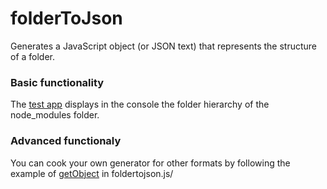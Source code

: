 # folderToJson

Generates a JavaScript object (or JSON text) that represents the structure of a folder.

### Basic functionality

The <a href="https://github.com/scripting/folderToJson/tree/main/test">test app</a> displays in the console the folder hierarchy of the node_modules folder. 

### Advanced functionaly

You can cook your own generator for other formats by following the example of <a href="https://github.com/scripting/folderToJson/blob/93dc1daf715777a8c003ac1ee608baf074ca227a/foldertojson.js#L68">getObject</a> in foldertojson.js/

